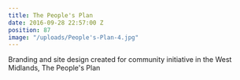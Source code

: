 ```yaml
---
title: The People's Plan
date: 2016-09-28 22:57:00 Z
position: 87
image: "/uploads/People's-Plan-4.jpg"
---
```


Branding and site design created for community initiative in the West Midlands, The People's Plan
